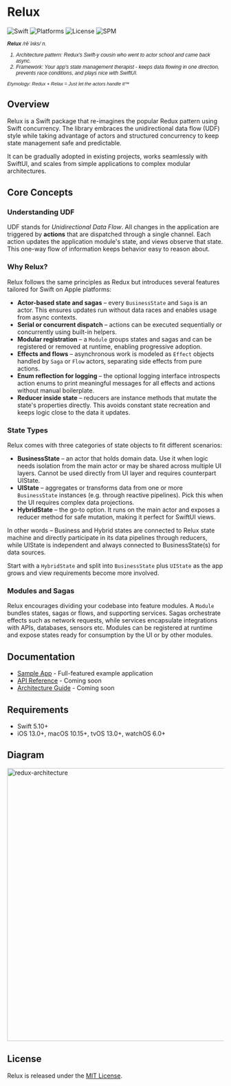 # Relux

![Swift](https://img.shields.io/badge/Swift-5.10+-orange.svg)
![Platforms](https://img.shields.io/badge/Platforms-iOS%20|%20macOS%20|%20tvOS%20|%20watchOS-lightgray.svg)
![License](https://img.shields.io/badge/License-MIT-blue.svg)
![SPM](https://img.shields.io/badge/SPM-compatible-brightgreen.svg)

<div style="font-size: 12px; font-family: Arial, sans-serif; font-style: italic;">
  <p><strong>Relux</strong> /rēˈlʌks/ <em>n.</em></p>
  <ol>
    <li>
      <em>Architecture pattern</em>: Redux's Swift-y cousin who went to actor school and came back async.
    </li>
    <li>
      <em>Framework</em>: Your app's state management therapist - keeps data flowing in one direction, prevents race conditions, and plays nice with SwiftUI.
    </li>
  </ol>
  <p style="margin-top: 8px; font-size: 11px;">
    <em>Etymology: Redux + Relax = Just let the actors handle it™</em>
  </p>
</div>

## Overview

Relux is a Swift package that re-imagines the popular Redux pattern using Swift concurrency. The library embraces the unidirectional data flow (UDF) style while taking advantage of actors and structured concurrency to keep state management safe and predictable.

It can be gradually adopted in existing projects, works seamlessly with SwiftUI, and scales from simple applications to complex modular architectures.


## Core Concepts

### Understanding UDF

UDF stands for *Unidirectional Data Flow*. All changes in the application are triggered by **actions** that are dispatched through a single channel. Each action updates the application module's state, and views observe that state. This one-way flow of information keeps behavior easy to reason about.

### Why Relux?

Relux follows the same principles as Redux but introduces several features tailored for Swift on Apple platforms:

- **Actor-based state and sagas** – every `BusinessState` and `Saga` is an actor. This ensures updates run without data races and enables usage from async contexts.
- **Serial or concurrent dispatch** – actions can be executed sequentially or concurrently using built-in helpers.
- **Modular registration** – a `Module` groups states and sagas and can be registered or removed at runtime, enabling progressive adoption.
- **Effects and flows** – asynchronous work is modeled as `Effect` objects handled by `Saga` or `Flow` actors, separating side effects from pure actions.
- **Enum reflection for logging** – the optional logging interface introspects action enums to print meaningful messages for all effects and actions without manual boilerplate.
- **Reducer inside state** – reducers are instance methods that mutate the state's properties directly. This avoids constant state recreation and keeps logic close to the data it updates.

### State Types

Relux comes with three categories of state objects to fit different scenarios:

- **BusinessState** – an actor that holds domain data. Use it when logic needs isolation from the main actor or may be shared across multiple UI layers. Cannot be used directly from UI layer and requires counterpart UIState.
- **UIState** – aggregates or transforms data from one or more `BusinessState` instances (e.g. through reactive pipelines). Pick this when the UI requires complex data projections.
- **HybridState** – the go‑to option. It runs on the main actor and exposes a reducer method for safe mutation, making it perfect for SwiftUI views.

In other words – Business and Hybrid states are connected to Relux state machine and directly participate in its data pipelines through reducers, while UIState is independent and always connected to BusinessState(s) for data sources.

Start with a `HybridState` and split into `BusinessState` plus `UIState` as the app grows and view requirements become more involved.

### Modules and Sagas

Relux encourages dividing your codebase into feature modules. A `Module` bundles states, sagas or flows, and supporting services. Sagas orchestrate effects such as network requests, while services encapsulate integrations with APIs, databases, sensors etc. Modules can be registered at runtime and expose states ready for consumption by the UI or by other modules.

## Documentation

- [Sample App](https://github.com/ivalx1s/relux-sample) - Full-featured example application
- [API Reference](https://github.com/ivalx1s/darwin-relux/wiki) - Coming soon
- [Architecture Guide](https://github.com/ivalx1s/darwin-relux/wiki) - Coming soon

## Requirements

- Swift 5.10+
- iOS 13.0+, macOS 10.15+, tvOS 13.0+, watchOS 6.0+

## Diagram

<img width="634" alt="redux-architecture" src="https://user-images.githubusercontent.com/11797926/204153109-1bc9a581-48aa-4bdd-a718-f6bdbac3e665.png">


## License

Relux is released under the [MIT License](LICENSE).
